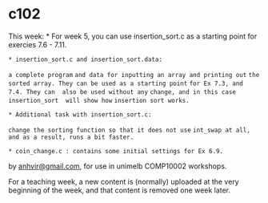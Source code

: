  c102
=======
This week:
    * For week 5, you can use insertion_sort.c as a starting point for exercies 7.6 - 7.11.

    * insertion_sort.c and insertion_sort.data:
`a complete program` 
`and data for inputting an array and printing out`
`the sorted array. They can be used as a starting point`
`for Ex 7.3, and 7.4. They can  also be used without any`
`change, and in this case insertion_sort  will show how`
`insertion sort works.` 

    * Additional task with insertion_sort.c:
`change the sorting function so that it does not use`
`int_swap at all, and as a result, runs a bit faster.`

    * coin_change.c : contains some initial settings for Ex 6.9.



by anhvir@gmail.com, for use in unimelb COMP10002 workshops.

For a teaching week, a new content is (normally) uploaded at the very beginning of the week, and that content is removed one week later.
